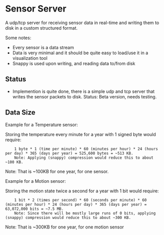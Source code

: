 # Sensor Server

A udp/tcp server for receiving sensor data in real-time and writing them to disk in a custom structured format.

Some notes:

- Every sensor is a data stream
- Data is very minimal and it should be quite easy to load/use it in a visualization tool
- Snappy is used upon writing, and reading data to/from disk

## Status

- Implemention is quite done, there is a simple udp and tcp server that writes the sensor packets to disk.
  Status: Beta version, needs testing.

## Data Size

Example for a Temperature sensor:

Storing the temperature every minute for a year with 1 signed byte would require:
```
    1 byte * 1 (time per minute) * 60 (minutes per hour) * 24 (hours per day) * 365 (days per year) = 525,600 bytes = ~513 KB.
    Note: Applying (snappy) compression would reduce this to about ~100 KB.
```
Note: That is ~100KB for one year, for one sensor.

Example for a Motion sensor:

Storing the motion state twice a second for a year with 1 bit would require:
```
    1 bit * 2 (times per second) * 60 (seconds per minute) * 60 (minutes per hour) * 24 (hours per day) * 365 (days per year) = 63,072,000 bits = ~7.5 MB.
    Note: Since there will be mostly large runs of 0 bits, applying (snappy) compression would reduce this to about ~300 KB.
```

Note: That is ~300KB for one year, for one motion sensor
